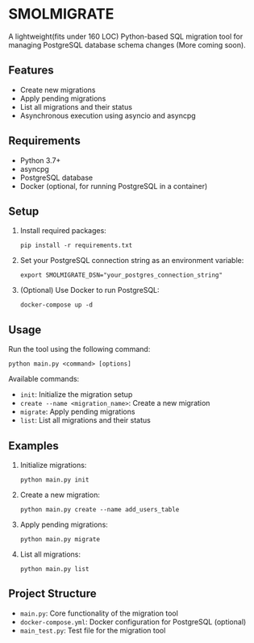# SMOLMIGRATE 

A lightweight(fits under 160 LOC) Python-based SQL migration tool for managing PostgreSQL database schema changes (More coming soon).

## Features
- Create new migrations
- Apply pending migrations
- List all migrations and their status
- Asynchronous execution using asyncio and asyncpg

## Requirements

- Python 3.7+
- asyncpg
- PostgreSQL database
- Docker (optional, for running PostgreSQL in a container)

## Setup

1. Install required packages:
   ```
   pip install -r requirements.txt 
   ```

2. Set your PostgreSQL connection string as an environment variable:
   ```
   export SMOLMIGRATE_DSN="your_postgres_connection_string"
   ```

3. (Optional) Use Docker to run PostgreSQL:
   ```
   docker-compose up -d
   ```

## Usage

Run the tool using the following command:
```
python main.py <command> [options]
```


Available commands:

- `init`: Initialize the migration setup
- `create --name <migration_name>`: Create a new migration
- `migrate`: Apply pending migrations
- `list`: List all migrations and their status

## Examples

1. Initialize migrations:
   ```
   python main.py init
   ```

2. Create a new migration:
   ```
   python main.py create --name add_users_table
   ```

3. Apply pending migrations:
   ```
   python main.py migrate
   ```

4. List all migrations:
   ```
   python main.py list
   ```

## Project Structure

- `main.py`: Core functionality of the migration tool
- `docker-compose.yml`: Docker configuration for PostgreSQL (optional)
- `main_test.py`: Test file for the migration tool

